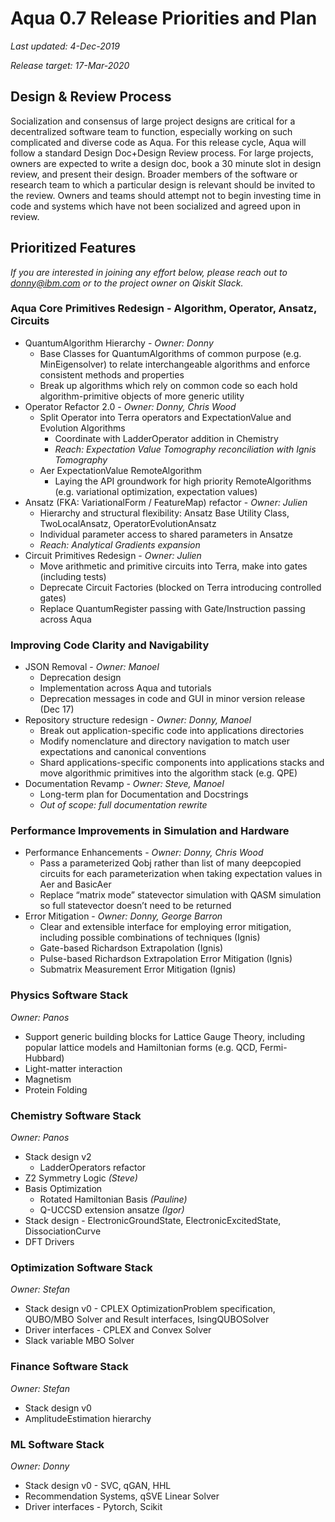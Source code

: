 # Aqua 0.7 Release Priorities and Plan

_Last updated: 4-Dec-2019_

_Release target: 17-Mar-2020_

## Design & Review Process

Socialization and consensus of large project designs are critical for a decentralized software team to function, especially working on such complicated and diverse code as Aqua. For this release cycle, Aqua will follow a standard Design Doc+Design Review process. For large projects, owners are expected to write a design doc, book a 30 minute slot in design review, and present their design. Broader members of the software or research team to which a particular design is relevant should be invited to the review. Owners and teams should attempt not to begin investing time in code and systems which have not been socialized and agreed upon in review.

## Prioritized Features

_If you are interested in joining any effort below, please reach out to [donny@ibm.com](mailto:donny@ibm.com) or to the project owner on Qiskit Slack._

### Aqua Core Primitives Redesign - Algorithm, Operator, Ansatz, Circuits

*   QuantumAlgorithm Hierarchy - *Owner: Donny*
    *   Base Classes for QuantumAlgorithms of common purpose (e.g. MinEigensolver) to relate interchangeable algorithms and enforce consistent methods and properties
    *   Break up algorithms which rely on common code so each hold algorithm-primitive objects of more generic utility
*   Operator Refactor 2.0 - *Owner: Donny, Chris Wood*
    *   Split Operator into Terra operators and ExpectationValue and Evolution Algorithms
        *   Coordinate with LadderOperator addition in Chemistry
        *   *Reach: Expectation Value Tomography reconciliation with Ignis Tomography*
    *   Aer ExpectationValue RemoteAlgorithm
        *   Laying the API groundwork for high priority RemoteAlgorithms (e.g. variational optimization, expectation values)
*   Ansatz (FKA: VariationalForm / FeatureMap) refactor - *Owner: Julien*
    *   Hierarchy and structural flexibility: Ansatz Base Utility Class, TwoLocalAnsatz, OperatorEvolutionAnsatz
    *   Individual parameter access to shared parameters in Ansatze
    *   *Reach: Analytical Gradients expansion*
*   Circuit Primitives Redesign - *Owner: Julien*
    *   Move arithmetic and primitive circuits into Terra, make into gates (including tests)
    *   Deprecate Circuit Factories (blocked on Terra introducing controlled gates)
    *   Replace QuantumRegister passing with Gate/Instruction passing across Aqua

### Improving Code Clarity and Navigability

*   JSON Removal - *Owner: Manoel*
    *   Deprecation design
    *   Implementation across Aqua and tutorials
    *   Deprecation messages in code and GUI in minor version release (Dec 17)
*   Repository structure redesign - *Owner: Donny, Manoel*
    *   Break out application-specific code into applications directories
    *   Modify nomenclature and directory navigation to match user expectations and canonical conventions
    *   Shard applications-specific components into applications stacks and move algorithmic primitives into the algorithm stack (e.g. QPE)
*   Documentation Revamp - *Owner: Steve, Manoel*
    *   Long-term plan for Documentation and Docstrings 
    *   _Out of scope: full documentation rewrite_

### Performance Improvements in Simulation and Hardware

*   Performance Enhancements - *Owner: Donny, Chris Wood*
    *   Pass a parameterized Qobj rather than list of many deepcopied circuits for each parameterization when taking expectation values in Aer and BasicAer
    *   Replace “matrix mode” statevector simulation with QASM simulation so full statevector doesn’t need to be returned
*   Error Mitigation - *Owner: Donny, George Barron*
    *   Clear and extensible interface for employing error mitigation, including possible combinations of techniques (Ignis)
    *   Gate-based Richardson Extrapolation (Ignis)
    *   Pulse-based Richardson Extrapolation Error Mitigation (Ignis)
    *   Submatrix Measurement Error Mitigation (Ignis)

### Physics Software Stack
*Owner: Panos*

*   Support generic building blocks for Lattice Gauge Theory, including popular lattice models and Hamiltonian forms (e.g. QCD, Fermi-Hubbard)
*   Light-matter interaction
*   Magnetism
*   Protein Folding


### Chemistry Software Stack
*Owner: Panos*

*   Stack design v2
    *   LadderOperators refactor
*   Z2 Symmetry Logic _(Steve)_
*   Basis Optimization
    *   Rotated Hamiltonian Basis _(Pauline)_
    *   Q-UCCSD extension ansatze _(Igor)_
*   Stack design - ElectronicGroundState, ElectronicExcitedState, DissociationCurve
*   DFT Drivers


### Optimization Software Stack
*Owner: Stefan*

*   Stack design v0 - CPLEX OptimizationProblem specification, QUBO/MBO Solver and Result interfaces, IsingQUBOSolver
*   Driver interfaces - CPLEX and Convex Solver
*   Slack variable MBO Solver


### Finance Software Stack
*Owner: Stefan*

*   Stack design v0
*   AmplitudeEstimation hierarchy


### ML Software Stack
*Owner: Donny*

*   Stack design v0 - SVC, qGAN, HHL
*   Recommendation Systems, qSVE Linear Solver
*   Driver interfaces - Pytorch, Scikit
